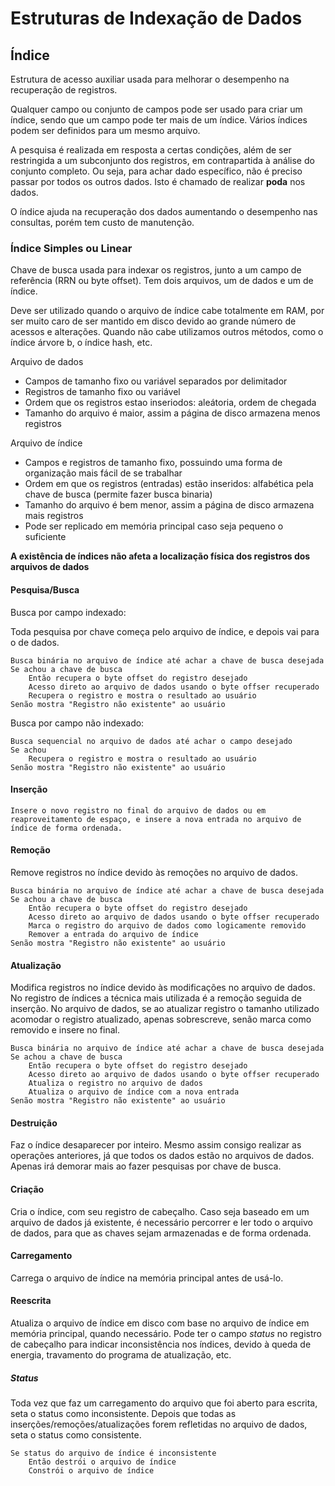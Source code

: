 # Estruturas de Indexação de Dados

## Índice

Estrutura de acesso auxiliar usada para melhorar o desempenho na recuperação de registros.

Qualquer campo ou conjunto de campos pode ser usado para criar um índice, sendo que um campo pode ter mais de um índice. Vários índices podem ser definidos para um mesmo arquivo.

A pesquisa é realizada em resposta a certas condições, além de ser restringida a um subconjunto dos registros, em contrapartida à análise do conjunto completo. Ou seja, para achar dado específico, não é preciso passar por todos os outros dados. Isto é chamado de realizar **poda** nos dados.

O índice ajuda na recuperação dos dados aumentando o desempenho nas consultas, porém tem custo de manutenção.

### Índice Simples ou Linear
Chave de busca usada para indexar os registros, junto a um campo de referência (RRN ou byte offset).
Tem dois arquivos, um de dados e um de índice.

Deve ser utilizado quando o arquivo de índice cabe totalmente em RAM, por ser muito caro de ser mantido em disco devido ao grande número de acessos e alterações. Quando não cabe utilizamos outros métodos, como o índice árvore b, o índice hash, etc.

Arquivo de dados
- Campos de tamanho fixo ou variável separados por delimitador
- Registros de tamanho fixo ou variável
- Ordem que os registros estao inseriodos: aleátoria, ordem de chegada
- Tamanho do arquivo é maior, assim a página de disco armazena menos registros

Arquivo de índice
- Campos e registros de tamanho fixo, possuindo uma forma de organização mais fácil de se trabalhar
- Ordem em que os registros (entradas) estão inseridos: alfabética pela chave de busca (permite fazer busca binaria)
- Tamanho do arquivo é bem menor, assim a página de disco armazena mais registros
- Pode ser replicado em memória principal caso seja pequeno o suficiente

**A existência de índices não afeta a localização física dos registros dos arquivos de dados**

#### Pesquisa/Busca

Busca por campo indexado:

Toda pesquisa por chave começa pelo arquivo de índice, e depois vai para o de dados.

```
Busca binária no arquivo de índice até achar a chave de busca desejada
Se achou a chave de busca
	Então recupera o byte offset do registro desejado
	Acesso direto ao arquivo de dados usando o byte offser recuperado
	Recupera o registro e mostra o resultado ao usuário
Senão mostra "Registro não existente" ao usuário
```

Busca por campo não indexado:
```
Busca sequencial no arquivo de dados até achar o campo desejado
Se achou 
	Recupera o registro e mostra o resultado ao usuário
Senão mostra "Registro não existente" ao usuário
```

#### Inserção
```
Insere o novo registro no final do arquivo de dados ou em reaproveitamento de espaço, e insere a nova entrada no arquivo de índice de forma ordenada.
```

#### Remoção
Remove registros no índice devido às remoções no arquivo de dados.

```
Busca binária no arquivo de índice até achar a chave de busca desejada
Se achou a chave de busca
	Então recupera o byte offset do registro desejado
	Acesso direto ao arquivo de dados usando o byte offser recuperado
	Marca o registro do arquivo de dados como logicamente removido
	Remover a entrada do arquivo de índice
Senão mostra "Registro não existente" ao usuário
```

#### Atualização
Modifica registros no índice devido às modificações no arquivo de dados.
No registro de índices a técnica mais utilizada é a remoção seguida de inserção.
No arquivo de dados, se ao atualizar registro o tamanho utilizado acomodar o registro atualizado, apenas sobrescreve, senão marca como removido e insere no final.

```
Busca binária no arquivo de índice até achar a chave de busca desejada
Se achou a chave de busca
	Então recupera o byte offset do registro desejado
	Acesso direto ao arquivo de dados usando o byte offser recuperado
	Atualiza o registro no arquivo de dados
	Atualiza o arquivo de índice com a nova entrada
Senão mostra "Registro não existente" ao usuário
```

#### Destruição
Faz o índice desaparecer por inteiro.
Mesmo assim consigo realizar as operações anteriores, já que todos os dados estão no arquivos de dados. Apenas irá demorar mais ao fazer pesquisas por chave de busca.

#### Criação
Cria o índice, com seu registro de cabeçalho.
Caso seja baseado em um arquivo de dados já existente, é necessário percorrer e ler todo o arquivo de dados, para que as chaves sejam armazenadas e de forma ordenada.

#### Carregamento
Carrega o arquivo de índice na memória principal antes de usá-lo.

#### Reescrita
Atualiza o arquivo de índice em disco com base no arquivo de índice em memória principal, quando necessário.
Pode ter o campo *status* no registro de cabeçalho para indicar inconsistência nos índices, devido à queda de energia, travamento do programa de atualização, etc.

##### Status
Toda vez que faz um carregamento do arquivo que foi aberto para escrita, seta o status como inconsistente. Depois que todas as inserções/remoções/atualizações forem refletidas no arquivo de dados, seta o status como consistente.

```
Se status do arquivo de índice é inconsistente
	Então destrói o arquivo de índice
	Constrói o arquivo de índice
```